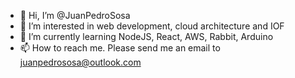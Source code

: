 - 👋 Hi, I’m @JuanPedroSosa
- 👀 I’m interested in web development, cloud architecture and IOF 
- 🌱 I’m currently learning NodeJS, React, AWS, Rabbit, Arduino
- 📫 How to reach me. Please send me an email to juanpedrososa@outlook.com

<!---
JuanPedroSosa/JuanPedroSosa is a ✨ special ✨ repository because its `README.md` (this file) appears on your GitHub profile.
You can click the Preview link to take a look at your changes.
--->
